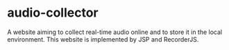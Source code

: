 # audio-collector
A website aiming to collect real-time audio online and to store it in the local environment. 
This website is implemented by JSP and RecorderJS.
